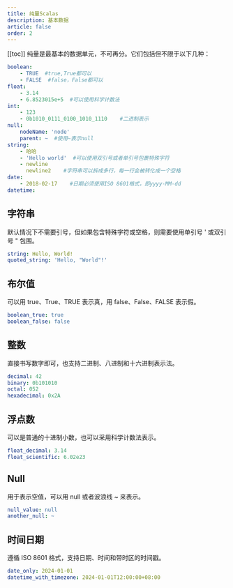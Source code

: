 ```yaml
---
title: 纯量Scalas
description: 基本数据
article: false
order: 2
---
```

[[toc]]
纯量是最基本的数据单元，不可再分。它们包括但不限于以下几种：

```yaml
boolean: 
    - TRUE  #true,True都可以
    - FALSE  #false，False都可以
float:
    - 3.14
    - 6.8523015e+5  #可以使用科学计数法
int:
    - 123
    - 0b1010_0111_0100_1010_1110    #二进制表示
null:
    nodeName: 'node'
    parent: ~  #使用~表示null
string:
    - 哈哈
    - 'Hello world'  #可以使用双引号或者单引号包裹特殊字符
    - newline
      newline2    #字符串可以拆成多行，每一行会被转化成一个空格
date:
    - 2018-02-17    #日期必须使用ISO 8601格式，即yyyy-MM-dd
datetime: 

```

## 字符串

默认情况下不需要引号，但如果包含特殊字符或空格，则需要使用单引号 ' 或双引号 " 包围。

```yaml
string: Hello, World!
quoted_string: 'Hello, "World"!'
```

## 布尔值

可以用 true、True、TRUE 表示真，用 false、False、FALSE 表示假。

```yaml
boolean_true: true
boolean_false: false
```

## 整数

直接书写数字即可，也支持二进制、八进制和十六进制表示法。

```yaml
decimal: 42
binary: 0b101010
octal: 052
hexadecimal: 0x2A
```

## 浮点数

可以是普通的十进制小数，也可以采用科学计数法表示。

```yaml
float_decimal: 3.14
float_scientific: 6.02e23
```

## Null

用于表示空值，可以用 null 或者波浪线 ~ 来表示。

```yaml
null_value: null
another_null: ~
```

## 时间日期

遵循 ISO 8601 格式，支持日期、时间和带时区的时间戳。

```yaml
date_only: 2024-01-01
datetime_with_timezone: 2024-01-01T12:00:00+08:00
```
